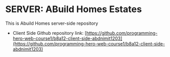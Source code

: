 # SERVER: ABuild Homes Estates 
This is Abuild Homes server-side repository
- Client Side Github repository link: [https://github.com/programming-hero-web-course1/b8a12-client-side-abdnimit1203](https://github.com/programming-hero-web-course1/b8a12-client-side-abdnimit1203)
